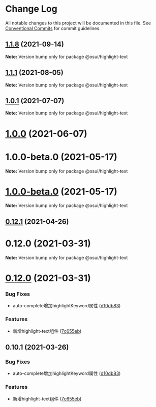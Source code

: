 # Change Log

All notable changes to this project will be documented in this file.
See [Conventional Commits](https://conventionalcommits.org) for commit guidelines.

## [1.1.8](https://gitee.com/gitee-fe/osui/tree/master/compare/v1.1.7...v1.1.8) (2021-09-14)

**Note:** Version bump only for package @osui/highlight-text





## [1.1.1](https://gitee.com/gitee-fe/osui/tree/master/compare/v1.0.0-beta.1...v1.1.1) (2021-08-05)

**Note:** Version bump only for package @osui/highlight-text





## [1.0.1](https://gitee.com/gitee-fe/osui/tree/master/compare/@osui/highlight-text@1.0.0...@osui/highlight-text@1.0.1) (2021-07-07)

**Note:** Version bump only for package @osui/highlight-text





# [1.0.0](https://gitee.com/gitee-fe/osui/tree/master/compare/@osui/highlight-text@0.12.1...@osui/highlight-text@1.0.0) (2021-06-07)



# 1.0.0-beta.0 (2021-05-17)

**Note:** Version bump only for package @osui/highlight-text





# [1.0.0-beta.0](https://gitee.com/gitee-fe/osui/tree/master/compare/v0.12.1...v1.0.0-beta.0) (2021-05-17)

**Note:** Version bump only for package @osui/highlight-text





## [0.12.1](https://gitee.com/gitee-fe/osui/tree/master/compare/@osui/highlight-text@0.10.1...@osui/highlight-text@0.12.1) (2021-04-26)



# 0.12.0 (2021-03-31)

**Note:** Version bump only for package @osui/highlight-text





# [0.12.0](https://gitee.com/gitee-fe/osui/tree/master/compare/v0.11.0...v0.12.0) (2021-03-31)


### Bug Fixes

* auto-complete增加highlightKeyword属性 ([d10db83](https://gitee.com/gitee-fe/osui/tree/master/commits/d10db83a6aa2896d24dc5df5d1191a1770a95017))


### Features

* 新增highlight-text组件 ([7c655eb](https://gitee.com/gitee-fe/osui/tree/master/commits/7c655ebec50e226c240aabca62667d264fa00e5a))





## 0.10.1 (2021-03-26)


### Bug Fixes

* auto-complete增加highlightKeyword属性 ([d10db83](https://gitee.com/gitee-fe/osui/tree/master/commits/d10db83a6aa2896d24dc5df5d1191a1770a95017))


### Features

* 新增highlight-text组件 ([7c655eb](https://gitee.com/gitee-fe/osui/tree/master/commits/7c655ebec50e226c240aabca62667d264fa00e5a))
